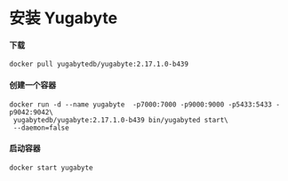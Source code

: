 # 安装 Yugabyte

#### 下载 

```
docker pull yugabytedb/yugabyte:2.17.1.0-b439
```


#### 创建一个容器

```
docker run -d --name yugabyte  -p7000:7000 -p9000:9000 -p5433:5433 -p9042:9042\
 yugabytedb/yugabyte:2.17.1.0-b439 bin/yugabyted start\
 --daemon=false
```

#### 启动容器

```
docker start yugabyte
```

